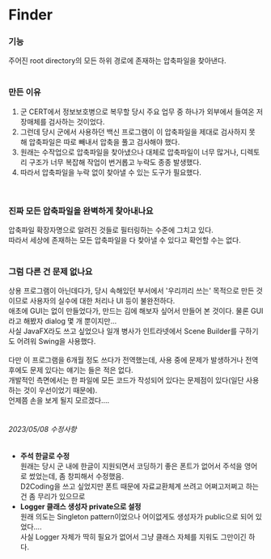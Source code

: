 # Finder
### 기능
주어진 root directory의 모든 하위 경로에 존재하는 압축파일을 찾아낸다.<br>
<br>

### 만든 이유
1. 군 CERT에서 정보보호병으로 복무할 당시 주요 업무 중 하나가 외부에서 들여온 저장매체를 검사하는 것이었다.
2. 그런데 당시 군에서 사용하던 백신 프로그램이 이 압축파일을 제대로 검사하지 못 해 압축파일은 따로 빼내서 압축을 풀고 검사해야 했다.
3. 원래는 수작업으로 압축파일을 찾아냈으나 대체로 압축파일이 너무 많거나, 디렉토리 구조가 너무 복잡해 작업이 번거롭고 누락도 종종 발생했다.
4. 따라서 압축파일을 누락 없이 찾아낼 수 있는 도구가 필요했다.
<br>

### 진짜 모든 압축파일을 완벽하게 찾아내나요
압축파일 확장자명으로 알려진 것들로 필터링하는 수준에 그치고 있다.<br>
따라서 세상에 존재하는 모든 압축파일을 다 찾아낼 수 있다고 확언할 수는 없다.<br>
<br>

### 그럼 다른 건 문제 없나요
상용 프로그램이 아닌데다가, 당시 속해있던 부서에서 '우리끼리 쓰는' 목적으로 만든 것이므로 사용자의 실수에 대한 처리나 UI 등이 불완전하다.<br>
애초에 GUI는 없이 만들었다가, 만드는 김에 해보자 싶어서 만들어 본 것이다. 물론 GUI라고 해봤자 dialog 몇 개 뿐이지만...<br>
사실 JavaFX라도 쓰고 싶었으나 일개 병사가 인트라넷에서 Scene Builder를 구하기도 어려워 Swing을 사용했다.<br>
<br>
다만 이 프로그램을 6개월 정도 쓰다가 전역했는데, 사용 중에 문제가 발생하거나 전역 후에도 문제 있다는 얘기는 들은 적은 없다.<br>
개발적인 측면에서는 한 파일에 모든 코드가 작성되어 있다는 문제점이 있다(일단 사용하는 것이 우선이었기 때문에).<br>
언제쯤 손을 보게 될지 모르겠다....<br>
<br>


###### 2023/05/08 수정사항
- **주석 한글로 수정**<br>
  원래는 당시 군 내에 한글이 지원되면서 코딩하기 좋은 폰트가 없어서 주석을 영어로 썼었는데, 좀 창피해서 수정했음.<br>
  D2Coding을 쓰고 싶었지만 폰트 때문에 자료교환체계 쓰려고 어쩌고저쩌고 하는 건 좀 무리가 있으므로
- **Logger 클래스 생성자 private으로 설정**<br>
  원래 의도는 Singleton pattern이었으나 어이없게도 생성자가 public으로 되어 있었다....<br>
  사실 Logger 자체가 딱히 필요가 없어서 그냥 클래스 자체를 지워도 그만이긴 하다.
